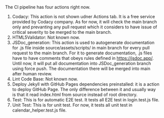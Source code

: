 The CI pipeline has four actions right now.

1. Codacy: This action is not shown udner Actions tab. It is a free service provided by Codacy company. As for now, it will check the main branch only and prevanting any pull request which it considers to have issue of critical severity to be merged to the main branch.
2. HTML5Validator: Not known now.
3. JSDoc_generation: This action is used to autogenerate documentation for .js file inside source/assets/scripts/ in main branch for every pull request to the main branch. For it to generate documentation, .js files have to have comments that obeys rules defined in https://jsdoc.app/. Until now, it will put all documentation into JSDoc_generation branch using force push. The documentation there will be merged into main after human review. 
4. Lint Code Base: Not known now.
5. Deploy Jekyll with GitHub Pages dependencies preinstalled: it is a action to deploy GitHub Page. The only difference between it and usually way is that it read index.html from source instead of root directory.
6. Test: This is for automatic E2E test. It tests all E2E test in login.test.js file.
7. Unit Test: This is for unit test. For now, it tests all unit test in calendar_helper.test.js file.
